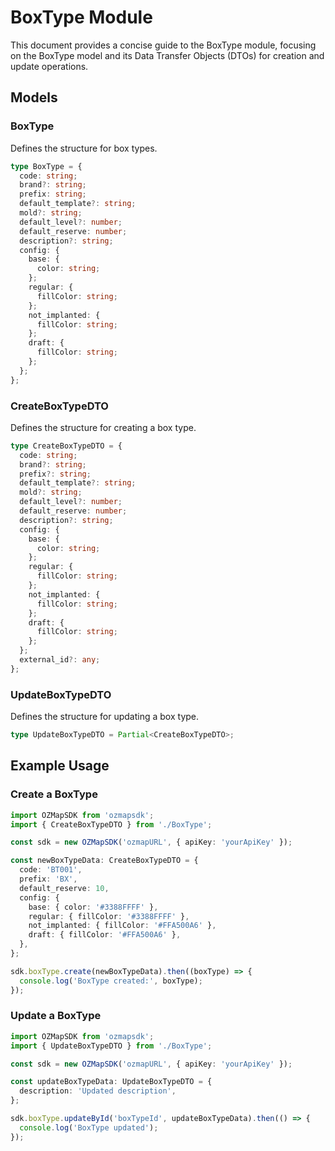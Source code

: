 # BoxType Module

This document provides a concise guide to the BoxType module, focusing on the BoxType model and its Data Transfer Objects (DTOs) for creation and update operations.

## Models

### BoxType

Defines the structure for box types.

```typescript
type BoxType = {
  code: string;
  brand?: string;
  prefix: string;
  default_template?: string;
  mold?: string;
  default_level?: number;
  default_reserve: number;
  description?: string;
  config: {
    base: {
      color: string;
    };
    regular: {
      fillColor: string;
    };
    not_implanted: {
      fillColor: string;
    };
    draft: {
      fillColor: string;
    };
  };
};
```

### CreateBoxTypeDTO

Defines the structure for creating a box type.

```typescript
type CreateBoxTypeDTO = {
  code: string;
  brand?: string;
  prefix?: string;
  default_template?: string;
  mold?: string;
  default_level?: number;
  default_reserve: number;
  description?: string;
  config: {
    base: {
      color: string;
    };
    regular: {
      fillColor: string;
    };
    not_implanted: {
      fillColor: string;
    };
    draft: {
      fillColor: string;
    };
  };
  external_id?: any;
};
```

### UpdateBoxTypeDTO

Defines the structure for updating a box type.

```typescript
type UpdateBoxTypeDTO = Partial<CreateBoxTypeDTO>;
```

## Example Usage

### Create a BoxType

```typescript
import OZMapSDK from 'ozmapsdk';
import { CreateBoxTypeDTO } from './BoxType';

const sdk = new OZMapSDK('ozmapURL', { apiKey: 'yourApiKey' });

const newBoxTypeData: CreateBoxTypeDTO = {
  code: 'BT001',
  prefix: 'BX',
  default_reserve: 10,
  config: {
    base: { color: '#3388FFFF' },
    regular: { fillColor: '#3388FFFF' },
    not_implanted: { fillColor: '#FFA500A6' },
    draft: { fillColor: '#FFA500A6' },
  },
};

sdk.boxType.create(newBoxTypeData).then((boxType) => {
  console.log('BoxType created:', boxType);
});
```

### Update a BoxType

```typescript
import OZMapSDK from 'ozmapsdk';
import { UpdateBoxTypeDTO } from './BoxType';

const sdk = new OZMapSDK('ozmapURL', { apiKey: 'yourApiKey' });

const updateBoxTypeData: UpdateBoxTypeDTO = {
  description: 'Updated description',
};

sdk.boxType.updateById('boxTypeId', updateBoxTypeData).then(() => {
  console.log('BoxType updated');
});
```

